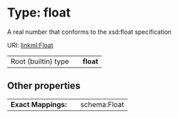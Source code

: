 
# Type: float

A real number that conforms to the xsd:float specification

URI: [linkml:Float](https://w3id.org/linkml/Float)

|  |  |  |
| --- | --- | --- |
| Root (builtin) type | | **float** |

## Other properties

|  |  |  |
| --- | --- | --- |
| **Exact Mappings:** | | schema:Float |
